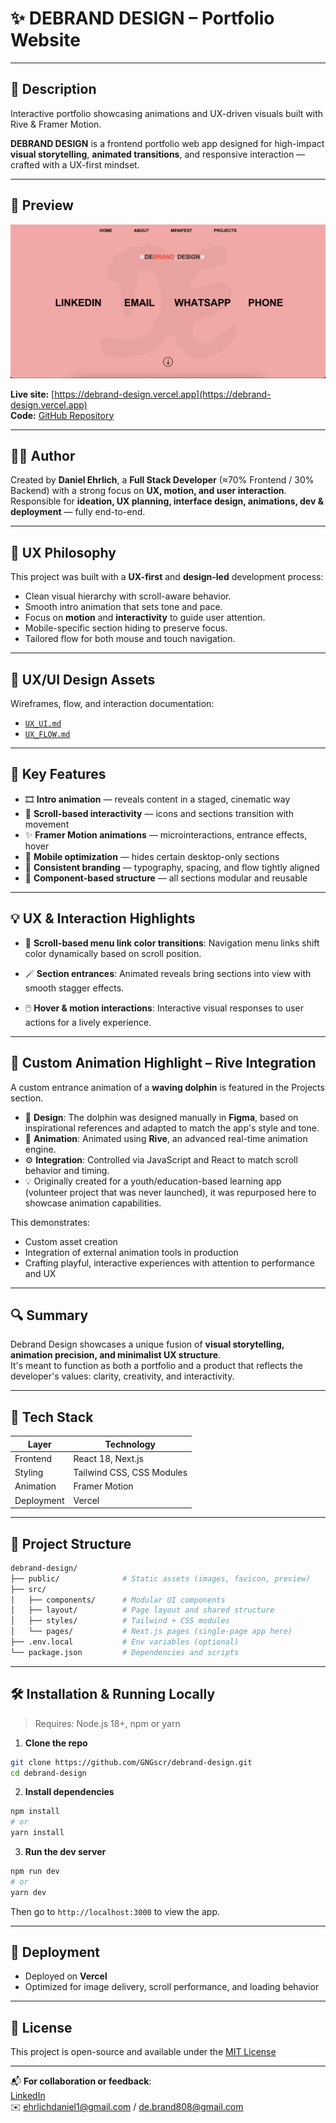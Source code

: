 # ✨ DEBRAND DESIGN – Portfolio Website

---

## 📌 Description

Interactive portfolio showcasing animations and UX-driven visuals built with Rive & Framer Motion.

**DEBRAND DESIGN** is a frontend portfolio web app designed for high-impact **visual storytelling**, **animated transitions**, and responsive interaction — crafted with a UX-first mindset.

---

## 📸 Preview

![Debrand design Preview](./public/images/screenshot.png)

**Live site:** [https://debrand-design.vercel.app](https://debrand-design.vercel.app)  
**Code:** [GitHub Repository](https://github.com/GNGscr/debrand-design)

---

## 🧑‍💻 Author

Created by **Daniel Ehrlich**, a **Full Stack Developer** (≈70% Frontend / 30% Backend) with a strong focus on **UX, motion, and user interaction**.  
Responsible for **ideation, UX planning, interface design, animations, dev & deployment** — fully end-to-end.

---

## 🧠 UX Philosophy

This project was built with a **UX-first** and **design-led** development process:

- Clean visual hierarchy with scroll-aware behavior.
- Smooth intro animation that sets tone and pace.
- Focus on **motion** and **interactivity** to guide user attention.
- Mobile-specific section hiding to preserve focus.
- Tailored flow for both mouse and touch navigation.

---

## 📐 UX/UI Design Assets

Wireframes, flow, and interaction documentation:

- [`UX_UI.md`](./UX_UI.md)
- [`UX_FLOW.md`](./UX_FLOW.md)
<!-- - [`WIREFRAMES.md`](./WIREFRAMES.md)§ -->

---

## 🎯 Key Features

- 🎞️ **Intro animation** — reveals content in a staged, cinematic way
- 🧭 **Scroll-based interactivity** — icons and sections transition with movement
- ✨ **Framer Motion animations** — microinteractions, entrance effects, hover
- 📱 **Mobile optimization** — hides certain desktop-only sections
- 🎨 **Consistent branding** — typography, spacing, and flow tightly aligned
- 🧩 **Component-based structure** — all sections modular and reusable

---

## 💡 UX & Interaction Highlights

- 🔁 **Scroll-based menu link color transitions**:
  Navigation menu links shift color dynamically based on scroll position.

- 🪄 **Section entrances**:
  Animated reveals bring sections into view with smooth stagger effects.

- 🖱️ **Hover & motion interactions**:
  Interactive visual responses to user actions for a lively experience.

---

## 🐬 Custom Animation Highlight – Rive Integration

A custom entrance animation of a **waving dolphin** is featured in the Projects section.

- 🎨 **Design**: The dolphin was designed manually in **Figma**, based on inspirational references and adapted to match the app's style and tone.
- 🔧 **Animation**: Animated using **Rive**, an advanced real-time animation engine.
- ⚙️ **Integration**: Controlled via JavaScript and React to match scroll behavior and timing.
- 💡 Originally created for a youth/education-based learning app (volunteer project that was never launched), it was repurposed here to showcase animation capabilities.

This demonstrates:
- Custom asset creation
- Integration of external animation tools in production
- Crafting playful, interactive experiences with attention to performance and UX

---


## 🔍 Summary

Debrand Design showcases a unique fusion of **visual storytelling, animation precision, and minimalist UX structure**.  
It's meant to function as both a portfolio and a product that reflects the developer's values: clarity, creativity, and interactivity.

---

## 🧱 Tech Stack

| Layer       | Technology                         |
|------------|-------------------------------------|
| Frontend   | React 18, Next.js                   |
| Styling    | Tailwind CSS, CSS Modules           |
| Animation  | Framer Motion                       |
| Deployment | Vercel                              |

---

## 📁 Project Structure

```bash
debrand-design/
├── public/              # Static assets (images, favicon, preview)
├── src/
│   ├── components/      # Modular UI components
│   ├── layout/          # Page layout and shared structure
│   ├── styles/          # Tailwind + CSS modules
│   └── pages/           # Next.js pages (single-page app here)
├── .env.local           # Env variables (optional)
└── package.json         # Dependencies and scripts
```

---

## 🛠️ Installation & Running Locally

> Requires: Node.js 18+, npm or yarn

1. **Clone the repo**
```bash
git clone https://github.com/GNGscr/debrand-design.git
cd debrand-design
```

2. **Install dependencies**
```bash
npm install
# or
yarn install
```

3. **Run the dev server**
```bash
npm run dev
# or
yarn dev
```

Then go to `http://localhost:3000` to view the app.

---

## 🚀 Deployment

- Deployed on **Vercel**
- Optimized for image delivery, scroll performance, and loading behavior

---

## 📜 License

This project is open-source and available under the [MIT License](LICENSE)

---

📬 **For collaboration or feedback**:  
[LinkedIn](https://linkedin.com/in/daniel-ehrlich-36a389136)  
✉️ ehrlichdaniel1@gmail.com / de.brand808@gmail.com
